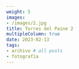 ```yaml
---
weight: 5
images:
- /images/2.jpg
title: Torres del Paine 2
multipleColumn: true
date: 2023-02-13
tags:
- archivo # all posts
- fotografía
---
```


